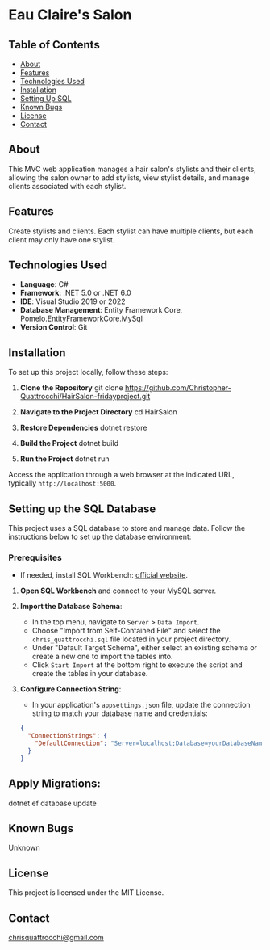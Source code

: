 # Eau Claire's Salon

## Table of Contents
- [About](#about)
- [Features](#features)
- [Technologies Used](#technologies-used)
- [Installation](#installation)
- [Setting Up SQL](#setting-up-sql)
- [Known Bugs](#known-bugs)
- [License](#license)
- [Contact](#contact)

## About
This MVC web application manages a hair salon's stylists and their clients, allowing the salon owner to add stylists, view stylist details, and manage clients associated with each stylist.

## Features
Create stylists and clients. Each stylist can have multiple clients, but each client may only have one stylist.

## Technologies Used
- **Language**: C#
- **Framework**: .NET 5.0 or .NET 6.0
- **IDE**: Visual Studio 2019 or 2022
- **Database Management**: Entity Framework Core, Pomelo.EntityFrameworkCore.MySql
- **Version Control**: Git

## Installation
To set up this project locally, follow these steps:

1. **Clone the Repository**
git clone https://github.com/Christopher-Quattrocchi/HairSalon-fridayproject.git

2. **Navigate to the Project Directory**
cd HairSalon

3. **Restore Dependencies**
dotnet restore

4. **Build the Project**
dotnet build

5. **Run the Project**
dotnet run

Access the application through a web browser at the indicated URL, typically `http://localhost:5000`.

## Setting up the SQL Database

This project uses a SQL database to store and manage data. Follow the instructions below to set up the database environment:

### Prerequisites

- If needed, install SQL Workbench: [official website](https://www.mysql.com/products/workbench/).

1. **Open SQL Workbench** and connect to your MySQL server.

2. **Import the Database Schema**:
   - In the top menu, navigate to `Server` > `Data Import`.
   - Choose "Import from Self-Contained File" and select the `chris_quattrocchi.sql` file located in your project directory.
   - Under "Default Target Schema", either select an existing schema or create a new one to import the tables into.
   - Click `Start Import` at the bottom right to execute the script and create the tables in your database.

3. **Configure Connection String**:
   - In your application's `appsettings.json` file, update the connection string to match your database name and credentials:
   ```json
   {
     "ConnectionStrings": {
       "DefaultConnection": "Server=localhost;Database=yourDatabaseName;Uid=yourUsername;Pwd=yourPassword;"
     }
   }

## Apply Migrations:
dotnet ef database update

## Known Bugs
Unknown

## License
This project is licensed under the MIT License.

## Contact
chrisquattrocchi@gmail.com





